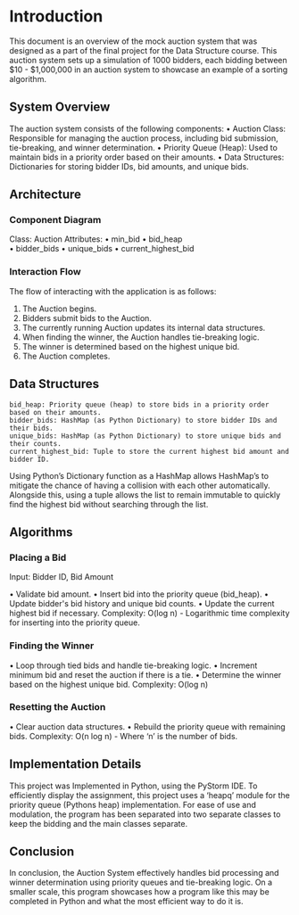 # Introduction
This document is an overview of the mock auction system that was designed as a part of the final project for the Data Structure course. This auction system sets up a simulation of 1000 bidders, each bidding between $10 - $1,000,000 in an auction system to showcase an example of a sorting algorithm. 
## System Overview

The auction system consists of the following components:
•	Auction Class: Responsible for managing the auction process, including bid submission, tie-breaking, and winner determination.
•	Priority Queue (Heap): Used to maintain bids in a priority order based on their amounts.
•	Data Structures: Dictionaries for storing bidder IDs, bid amounts, and unique bids.

## Architecture
### Component Diagram

Class: Auction
Attributes: 
•	min_bid
•	bid_heap   
•	bidder_bids 
•	unique_bids
•	current_highest_bid


### Interaction Flow
The flow of interacting with the application is as follows:
1.	The Auction begins.
2.	Bidders submit bids to the Auction.
3.	The currently running Auction updates its internal data structures.
4.	When finding the winner, the Auction handles tie-breaking logic.
5.	The winner is determined based on the highest unique bid.
6.	The Auction completes.

##  Data Structures

    bid_heap: Priority queue (heap) to store bids in a priority order based on their amounts.
    bidder_bids: HashMap (as Python Dictionary) to store bidder IDs and their bids.
    unique_bids: HashMap (as Python Dictionary) to store unique bids and their counts.
    current_highest_bid: Tuple to store the current highest bid amount and bidder ID.
Using Python’s Dictionary function as a HashMap allows HashMap’s to mitigate the chance of having a collision with each other automatically. Alongside this, using a tuple allows the list to remain immutable to quickly find the highest bid without searching through the list.







## Algorithms
### Placing a Bid

Input: Bidder ID, Bid Amount

•	Validate bid amount.
•	Insert bid into the priority queue (bid_heap).
•	Update bidder's bid history and unique bid counts.
•	Update the current highest bid if necessary.
    Complexity: O(log n) - Logarithmic time complexity for inserting into the priority queue.

### Finding the Winner

•	Loop through tied bids and handle tie-breaking logic.
•	Increment minimum bid and reset the auction if there is a tie.
•	Determine the winner based on the highest unique bid.
    Complexity: O(log n)

### Resetting the Auction

•	Clear auction data structures.
•	Rebuild the priority queue with remaining bids.
    Complexity: O(n log n) - Where ‘n’ is the number of bids.

## Implementation Details

This project was Implemented in Python, using the PyStorm IDE. To efficiently display the assignment, this project uses a ‘heapq’ module for the priority queue (Pythons heap) implementation. For ease of use and modulation, the program has been separated into two separate classes to keep the bidding and the main classes separate. 

## Conclusion

In conclusion, the Auction System effectively handles bid processing and winner determination using priority queues and tie-breaking logic. On a smaller scale, this program showcases how a program like this may be completed in Python and what the most efficient way to do it is.
